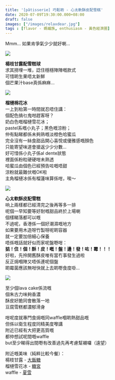 ```yaml
---
title: '[pâtisserie] 巧鬆啲 - 心太軟酥皮配雪糕'
date: 2020-07-09T19:30:00.000+08:00
draft: false
images: ["/images/relaxdear.jpg"]
tags : [flavor - 螞蟻族, enthusiasm - 黃色經濟圈]
---
```


Mmm... 如果肯爭氣少少就好喇...  

![](/images/relaxdear1.jpg)

**楊枝甘露配雪糕球**  
求其撈埋一堆，諗住穩穩陣陣嘅款式  
可惜啲生果唔太新鮮  
個芒果汁base真係麻麻...

![](/images/relaxdear2.jpg)

**榴槤棉花冰**  
一上到枱第一時間就忍唔住講：  
個配色搞乜鬼咁趕客呀？  
奶白色嘅榴槤雪花冰；  
pastel系嘅小丸子；黑色嘅涼粉；  
仲有點睇都係未夠熟嘅淡橙色哈蜜瓜  
完全沒有一絲食甜品開心喜悅或優雅感嘅顏色  
只能寄望味道會搶返少少分數...  
好可惜係小丸子係al dente狀態  
裡面係粉粒硬硬咁未熟透  
哈蜜瓜由個色已經預告咗嘅唔甜  
涼粉就最難伏嘅OK啦  
主角榴槤冰係有榴蓮味算係咁，唉～  

![](/images/relaxdear.jpg)

**心太軟酥皮配雪糕**  
响上兩樣都已經清完之後再等多一排  
呢個一早知要等好耐嘅甜品終於上場喇  
個樣睇落都可以嘅  
不過呢，香港係一個好潮濕嘅地方  
如果要用木造呀竹製呀呢啲容器  
就一定要加倍細心保養  
唔係嘅話就好似而家呢盤嘢咁：  
**掂！住！個！酥！皮！嘅！盤！邊！發！咗！霉！！！**  
好啦，先拎開舊酥皮唯有當冇事發生過啦  
反正焗嗰陣又唔係連呢個盤  
啲霉菌應該無咁快就上去啲嘢食度啩...

![](/images/relaxdear3.jpg)

至少個lava cake係流嘅  
個朱古力味夠香濃  
酥皮好脆同會散落一地  
豆腐雪糕都濃郁滑身  



咁呢度就專門食焗嘅同waffle嗰啲熱甜品嘅  
但係以衛生程度同精美度嚟講  
附近已經有大把更高質嘅  
都仲想試呢間嘅waffle  
but至少睇得出間嘢有改善過先再考慮幫襯囉（遠望）  





附近嘅美味（純粹比較今餐）：  
楊枝甘露 - [大飯糖](https://hidie.net/sweetcanteen/)   
榴槤雪花冰 - [糖宮](https://hidie.net/dessertpalace/)  
waffle - [夏雪](https://hidie.net/summerice/)

